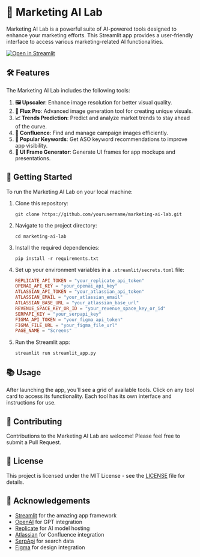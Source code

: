 # 🧬 Marketing AI Lab

Marketing AI Lab is a powerful suite of AI-powered tools designed to enhance your marketing efforts. This Streamlit app provides a user-friendly interface to access various marketing-related AI functionalities.

[![Open in Streamlit](https://static.streamlit.io/badges/streamlit_badge_black_white.svg)](https://marketing-ai-lab.streamlit.app/)

## 🛠️ Features

The Marketing AI Lab includes the following tools:

1. **🖼️ Upscaler**: Enhance image resolution for better visual quality.
2. **🎨 Flux Pro**: Advanced image generation tool for creating unique visuals.
3. **📈 Trends Prediction**: Predict and analyze market trends to stay ahead of the curve.
4. **🔗 Confluence**: Find and manage campaign images efficiently.
5. **🔑 Popular Keywords**: Get ASO keyword recommendations to improve app visibility.
6. **📱 UI Frame Generator**: Generate UI frames for app mockups and presentations.

## 🚀 Getting Started

To run the Marketing AI Lab on your local machine:

1. Clone this repository:
   ```
   git clone https://github.com/yourusername/marketing-ai-lab.git
   ```

2. Navigate to the project directory:
   ```
   cd marketing-ai-lab
   ```

3. Install the required dependencies:
   ```
   pip install -r requirements.txt
   ```

4. Set up your environment variables in a `.streamlit/secrets.toml` file:
   ```toml
   REPLICATE_API_TOKEN = "your_replicate_api_token"
   OPENAI_API_KEY = "your_openai_api_key"
   ATLASSIAN_API_TOKEN = "your_atlassian_api_token"
   ATLASSIAN_EMAIL = "your_atlassian_email"
   ATLASSIAN_BASE_URL = "your_atlassian_base_url"
   REVENUE_SPACE_KEY_OR_ID = "your_revenue_space_key_or_id"
   SERPAPI_KEY = "your_serpapi_key"
   FIGMA_API_TOKEN = "your_figma_api_token"
   FIGMA_FILE_URL = "your_figma_file_url"
   PAGE_NAME = "Screens"
   ```

5. Run the Streamlit app:
   ```
   streamlit run streamlit_app.py
   ```

## 📚 Usage

After launching the app, you'll see a grid of available tools. Click on any tool card to access its functionality. Each tool has its own interface and instructions for use.

## 🤝 Contributing

Contributions to the Marketing AI Lab are welcome! Please feel free to submit a Pull Request.

## 📄 License

This project is licensed under the MIT License - see the [LICENSE](LICENSE) file for details.

## 🙏 Acknowledgements

- [Streamlit](https://streamlit.io/) for the amazing app framework
- [OpenAI](https://openai.com/) for GPT integration
- [Replicate](https://replicate.com/) for AI model hosting
- [Atlassian](https://www.atlassian.com/) for Confluence integration
- [SerpApi](https://serpapi.com/) for search data
- [Figma](https://www.figma.com/) for design integration
